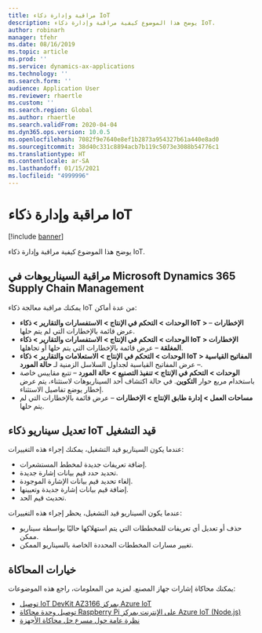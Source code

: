 ```yaml
---
title: مراقبة وإدارة ذكاء IoT
description: يوضح هذا الموضوع كيفية مراقبة وإدارة ذكاء IoT.
author: robinarh
manager: tfehr
ms.date: 08/16/2019
ms.topic: article
ms.prod: ''
ms.service: dynamics-ax-applications
ms.technology: ''
ms.search.form: ''
audience: Application User
ms.reviewer: rhaertle
ms.custom: ''
ms.search.region: Global
ms.author: rhaertle
ms.search.validFrom: 2020-04-04
ms.dyn365.ops.version: 10.0.5
ms.openlocfilehash: 7082f9e7640e8ef1b2873a954327b61a440e8ad0
ms.sourcegitcommit: 38d40c331c8894acb7b119c5073e3088b54776c1
ms.translationtype: HT
ms.contentlocale: ar-SA
ms.lasthandoff: 01/15/2021
ms.locfileid: "4999996"
---
```

# <a name="monitor-and-manage-iot-intelligence"></a>مراقبة وإدارة ذكاء IoT

[!include [banner](../../includes/banner.md)]

يوضح هذا الموضوع كيفية مراقبة وإدارة ذكاء IoT.

## <a name="monitor-scenarios-in-microsoft-dynamics-365-supply-chain-management"></a><a id="monitor-scenarios"></a>مراقبة السيناريوهات في Microsoft Dynamics 365 Supply Chain Management

يمكنك مراقبة معالجة ذكاء IoT من عدة أماكن:

+ **الوحدات \> التحكم في الإنتاج \> الاستفسارات والتقارير \> ذكاء IoT \> الإخطارات** – عرض قائمة بالإخطارات التي لم يتم حلها.
+ **الوحدات \> التحكم في الإنتاج \> الاستفسارات والتقارير \> ذكاء IoT \> الإخطارات المغلقة** – عرض قائمة بالإخطارات التي يتم حلها أو تجاهلها.
+ **الوحدات \> التحكم في الإنتاج \> الاستعلامات والتقارير \> ذكاء IoT \> المفاتيح القياسية** – عرض المفاتيح القياسية لجداول السلاسل الزمنية لـ **حالة المورد**.
+ **الوحدات \> التحكم في الإنتاج \> تنفيذ التصنيع \> حالة المورد** – تتبع مقاييس خاصة باستخدام مربع حوار **التكوين**. في حالة اكتشاف أحد السيناريوهات لاستثناء، يتم عرض إخطار يوضع تفاصيل الاستثناء.
+ **مساحات العمل \> إدارة طابق الإنتاج \> الإخطارات** – عرض قائمة بالإخطارات التي لم يتم حلها.

## <a name="modify-a-running-iot-intelligence-scenario"></a>تعديل سيناريو ذكاء IoT قيد التشغيل

عندما يكون السيناريو قيد التشغيل، يمكنك إجراء هذه التغييرات:

+ إضافة تعريفات جديدة لمخطط المستشعرات.
+ تحديد حدد قيم بيانات إشارة جديدة.
+ إلغاء تحديد قيم بيانات الإشارة الموجودة.
+ إضافة قيم بيانات إشارة جديدة وتعيينها.
+ تحديث قيم الحد.

عندما يكون السيناريو قيد التشغيل، يحظر إجراء هذه التغييرات:

+ حذف أو تعديل أي تعريفات للمخططات التي يتم استهلاكها حاليًا بواسطة سيناريو ممكن.
+ تغيير مسارات المخططات المحددة الخاصة بالسيناريو الممكن.

## <a name="simulation-options"></a>خيارات المحاكاة

يمكنك محاكاة إشارات جهاز المصنع. لمزيد من المعلومات، راجع هذه الموضوعات:

+ [توصيل IoT DevKit AZ3166 بمركز Azure IoT](https://docs.microsoft.com/azure/iot-hub/iot-hub-arduino-iot-devkit-az3166-get-started)
+ [توصيل وحدة محاكاة Raspberry Pi على الإنترنت بمركز Azure IoT (Node.js)](https://docs.microsoft.com/azure/iot-hub/iot-hub-raspberry-pi-web-simulator-get-started)
+ [نظرة عامة حول مسرع حل محاكاة الأجهزة](https://docs.microsoft.com/azure/iot-accelerators/iot-accelerators-device-simulation-overview)
